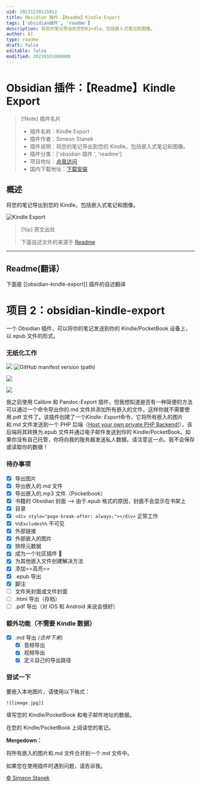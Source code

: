 ```yaml
---
uid: 20231220115812
title: Obsidian 插件：【Readme】Kindle Export
tags: ['obsidian插件', 'readme']
description: 将您的笔记导出到您的Kindle，包括嵌入式笔记和图像。
author: AI
type: readme
draft: false
editable: false
modified: 20230101000000
---
```


# Obsidian 插件：【Readme】Kindle Export

> [!Note] 插件名片
> - 插件名称：Kindle Export
> - 插件作者：Simeon Stanek
> - 插件说明：将您的笔记导出到您的 Kindle，包括嵌入式笔记和图像。
> - 插件分类：['obsidian 插件 ', 'readme']
> - 项目地址：[点我访问](https://github.com/SimeonLukas/obsidian-kindle-export)
> - 国内下载地址：[下载安装](https://pkmer.cn/products/plugin/pluginMarket/?obsidian-kindle-export)

## 概述

将您的笔记导出到您的 Kindle，包括嵌入式笔记和图像。

![Kindle Export](https://cdn.pkmer.cn/covers/obsidian-kindle-export.gif)

> [!tip] 原文出处
>
>下面自述文件的来源于 [Readme](https://ghproxy.net/https://raw.githubusercontent.com/SimeonLukas/obsidian-kindle-export/main/README.md)

---

## Readme(翻译）

下面是 [[obsidian-kindle-export]] 插件的自述翻译

# 项目 2：obsidian-kindle-export

一个 Obsidian 插件，可以将你的笔记发送到你的 Kindle/PocketBook 设备上，以.epub 文件的形式。

### 无纸化工作

![](https://img.shields.io/endpoint?style=flat&url=https%3A%2F%2Fstaneks.de%2Fapps%2Fmd2mobi%2Fcounter&cacheSeconds=3) ![GitHub manifest version (path)](https://img.shields.io/github/manifest-json/v/SimeonLukas/obsidian-kindle-export/main?label=版本)

![](https://cdn.pkmer.cn/covers/obsidian-kindle-export_1_2.gif)

![](https://cdn.pkmer.cn/covers/obsidian-kindle-export_1_3.jpeg!pkmer)

我之前使用 Calibre 和 Pandoc-Export 插件，但我想知道是否有一种简便的方法可以通过一个命令导出你的.md 文件并添加所有嵌入的文件，这样你就不需要使用.pdf 文件了。该插件创建了一个*Kindle: Export*命令，它将所有嵌入的图片和.md 文件发送到一个 PHP 后端（[Host your own private PHP Backend!](https://github.com/SimeonLukas/Obsidian2Kindle)），该后端将其转换为.epub 文件并通过电子邮件发送到你的 Kindle/PocketBook。如果你没有自己托管，你将向我的服务器发送私人数据。请注意这一点。我不会保存或读取你的数据！

### 待办事项

- [x] 导出图片
- [x] 导出嵌入的.md 文件
- [x] 导出嵌入的.mp3 文件（Pocketbook）
- [x] 书籍的 Obsidian 封面 --> 由于.epub 格式的原因，封面不会显示在书架上
- [x] 目录
- [x] ```<div style="page-break-after: always;"></div>``` 正常工作
- [x] ```%%Excludes%%``` 不可见
- [x] 外部链接
- [x] 外部嵌入的图片
- [x] 排除元数据
- [x] 成为一个社区插件 🎉
- [x] 为其他嵌入文件创建解决方法
- [x] 添加==高亮==
- [x] .epub 导出
- [x] 脚注
- [ ] 文件夹封面或文件封面
- [ ] .html 导出（存档）
- [ ] .pdf 导出（对 IOS 和 Android 来说会很好）

### 额外功能（不需要 Kindle 数据）

- [x] .md 导出 *(合并下来)*
     - [x] 音频导出
     - [x] 视频导出
     - [x] 定义自己的导出路径

### 尝试一下

要嵌入本地图片，请使用以下格式：

``` ![[image.jpg]] ```

填写您的 Kindle/PocketBook 和电子邮件地址的数据。

在您的 Kindle/PocketBook 上阅读您的笔记。

**Mergedown：**

将所有嵌入的图片和.md 文件合并到一个.md 文件中。

如果您在使用插件时遇到问题，请告诉我。

[© Simeon Stanek](https://staneks.de)

